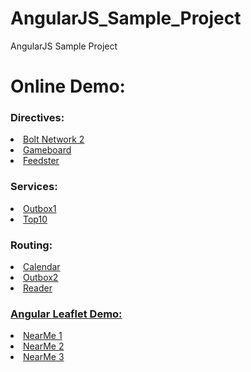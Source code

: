 # AngularJS_Sample_Project
AngularJS Sample Project

<h1>Online Demo:</h1>

<h3>Directives:</h3>
<li><a target="_blank" href="Directives/BoltNetwork/">Bolt Network 2</a></li>
<li><a target="_blank" href="Directives/Gameboard/">Gameboard</a></li>
<li><a target="_blank" href="Directives/Feedster/">Feedster</a></li>

<h3>Services:</h3>
<li><a target="_blank" href="Services/Outbox1/">Outbox1</a></li>
<li><a target="_blank" href="Services/Top10/">Top10</a></li>

<h3>Routing:</h3>
<li><a target="_blank" href="Routing/Calendar/">Calendar</a></li>
<li><a target="_blank" href="Routing/Outbox2/">Outbox2</a></li>
<li><a target="_blank" href="Routing/Reader/">Reader</a></li>

<h3><a target="_blank" href="http://tombatossals.github.io/angular-leaflet-directive/#!/">Angular Leaflet Demo:</a></h3>
<li><a target="_blank" href="Leaflet/NearMe1/">NearMe 1</a></li>
<li><a target="_blank" href="Leaflet/NearMe2/">NearMe 2</a></li>
<li><a target="_blank" href="Leaflet/NearMe3/">NearMe 3</a></li>